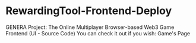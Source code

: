 # RewardingTool-Frontend-Deploy
GENERA Project: The Online Multiplayer Browser-based Web3 Game Frontend (UI - Source Code) You can check it out if you wish: Game's Page
